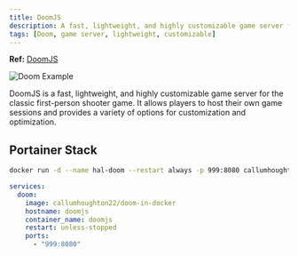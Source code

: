 ```yaml
---
title: DoomJS
description: A fast, lightweight, and highly customizable game server for Doom.
tags: [Doom, game server, lightweight, customizable]
---
```


**Ref:** [DoomJS](https://github.com/treyyoder/doomjs-docker)

![Doom Example](../images/doom_example.png)

DoomJS is a fast, lightweight, and highly customizable game server for the classic first-person shooter game. It allows players to host their own game sessions and provides a variety of options for customization and optimization.

## Portainer Stack

```bash
docker run -d --name hal-doom --restart always -p 999:8080 callumhoughton22/doom-in-docker
```

```yaml
services:
  doom:
    image: callumhoughton22/doom-in-docker
    hostname: doomjs
    container_name: doomjs
    restart: unless-stopped
    ports:
      - "999:8080"
```
